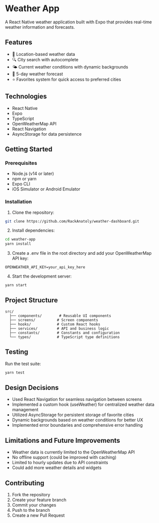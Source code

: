 # Weather App

A React Native weather application built with Expo that provides real-time weather information and forecasts.

## Features

- 📍 Location-based weather data
- 🔍 City search with autocomplete
- 🌤 Current weather conditions with dynamic backgrounds
- 📅 5-day weather forecast
- ⭐ Favorites system for quick access to preferred cities

## Technologies

- React Native
- Expo
- TypeScript
- OpenWeatherMap API
- React Navigation
- AsyncStorage for data persistence

## Getting Started

### Prerequisites

- Node.js (v14 or later)
- npm or yarn
- Expo CLI
- iOS Simulator or Android Emulator

### Installation

1. Clone the repository:
```bash
git clone https://github.com/RackAnatoly/weather-dashboard.git
```

2. Install dependencies:
```bash
cd weather-app
yarn install
```

3. Create a .env file in the root directory and add your OpenWeatherMap API key:
```
OPENWEATHER_API_KEY=your_api_key_here
```

4. Start the development server:
```bash
yarn start
```

## Project Structure

```
src/
  ├── components/        # Reusable UI components
  ├── screens/          # Screen components
  ├── hooks/            # Custom React hooks
  ├── services/         # API and business logic
  ├── constants/        # Constants and configuration
  └── types/            # TypeScript type definitions
```

## Testing

Run the test suite:
```bash
yarn test
```

## Design Decisions

- Used React Navigation for seamless navigation between screens
- Implemented a custom hook (useWeather) for centralized weather data management
- Utilized AsyncStorage for persistent storage of favorite cities
- Dynamic backgrounds based on weather conditions for better UX
- Implemented error boundaries and comprehensive error handling

## Limitations and Future Improvements

- Weather data is currently limited to the OpenWeatherMap API
- No offline support (could be improved with caching)
- Limited to hourly updates due to API constraints
- Could add more weather details and widgets

## Contributing

1. Fork the repository
2. Create your feature branch
3. Commit your changes
4. Push to the branch
5. Create a new Pull Request